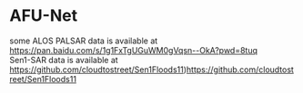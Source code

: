 # AFU-Net


some ALOS PALSAR data is available at https://pan.baidu.com/s/1g1FxTgUGuWM0gVqsn--OkA?pwd=8tuq  
Sen1-SAR data is available at https://github.com/cloudtostreet/Sen1Floods11)https://github.com/cloudtostreet/Sen1Floods11
